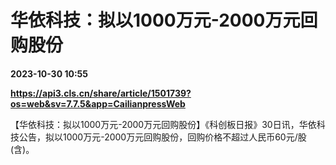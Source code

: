 # 华依科技：拟以1000万元-2000万元回购股份

**2023-10-30 10:55**

**https://api3.cls.cn/share/article/1501739?os=web&sv=7.7.5&app=CailianpressWeb**

【华依科技：拟以1000万元-2000万元回购股份】《科创板日报》30日讯，华依科技公告，拟以1000万元-2000万元回购股份，回购价格不超过人民币60元/股(含)。